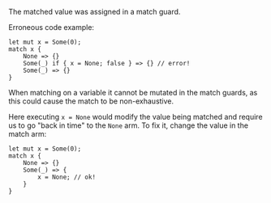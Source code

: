 The matched value was assigned in a match guard.

Erroneous code example:

```compile_fail,E0510
let mut x = Some(0);
match x {
    None => {}
    Some(_) if { x = None; false } => {} // error!
    Some(_) => {}
}
```

When matching on a variable it cannot be mutated in the match guards, as this
could cause the match to be non-exhaustive.

Here executing `x = None` would modify the value being matched and require us
to go "back in time" to the `None` arm. To fix it, change the value in the match
arm:

```
let mut x = Some(0);
match x {
    None => {}
    Some(_) => {
        x = None; // ok!
    }
}
```
